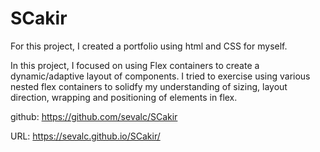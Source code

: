 # SCakir
For this project, I created a portfolio using html and CSS for myself. 

In this project, I focused on using Flex containers to create a dynamic/adaptive layout of components. I tried to exercise using various nested flex containers to solidfy my understanding of sizing, layout direction, wrapping and positioning of elements in flex. 

github:
https://github.com/sevalc/SCakir

URL:
https://sevalc.github.io/SCakir/



    